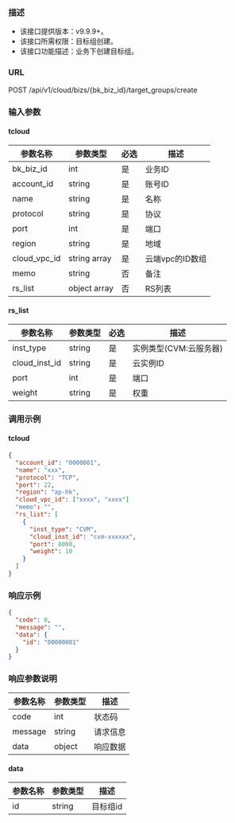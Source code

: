 ### 描述

- 该接口提供版本：v9.9.9+。
- 该接口所需权限：目标组创建。
- 该接口功能描述：业务下创建目标组。

### URL

POST /api/v1/cloud/bizs/{bk_biz_id}/target_groups/create

### 输入参数

#### tcloud

| 参数名称          | 参数类型       | 必选 | 描述             |
|------------------|--------------|------|-----------------|
| bk_biz_id        | int          | 是   | 业务ID           |
| account_id       | string       | 是   | 账号ID           |
| name             | string       | 是   | 名称             |
| protocol         | string       | 是   | 协议             |
| port             | int          | 是   | 端口             |
| region           | string       | 是   | 地域             |
| cloud_vpc_id     | string array | 是   | 云端vpc的ID数组   |
| memo             | string       | 否   | 备注             |
| rs_list          | object array | 否   | RS列表           |

#### rs_list

| 参数名称          | 参数类型       | 必选 | 描述                               |
|------------------|--------------|------|-----------------------------------|
| inst_type        | string       | 是   | 实例类型(CVM:云服务器)               |
| cloud_inst_id    | string       | 是   | 云实例ID                           |
| port             | int          | 是   | 端口                               |
| weight           | string       | 是   | 权重                               |

### 调用示例

#### tcloud

```json
{
  "account_id": "0000001",
  "name": "xxx",
  "protocol": "TCP",
  "port": 22,
  "region": "ap-hk",
  "cloud_vpc_id": ["xxxx", "xxxx"]
  "memo": "",
  "rs_list": [
    {
      "inst_type": "CVM",
      "cloud_inst_id": "cvm-xxxxxx",
      "port": 8000,
      "weight": 10
    }
  ]
}
```

### 响应示例

```json
{
  "code": 0,
  "message": "",
  "data": {
    "id": "00000001"
  }
}
```

### 响应参数说明

| 参数名称  | 参数类型  | 描述    |
|---------|----------|---------|
| code    | int      | 状态码   |
| message | string   | 请求信息 |
| data    | object   | 响应数据 |

#### data

| 参数名称  | 参数类型 | 描述    |
|----------|--------|---------|
| id       | string | 目标组id |
